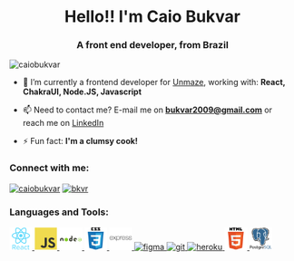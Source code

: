 <h1 align="center">Hello!! I'm Caio Bukvar</h1>
<h3 align="center">A front end developer, from Brazil</h3>

<p align="left"> <img src="https://komarev.com/ghpvc/?username=caiobukvar&label=Profile%20views&color=0e75b6&style=flat" alt="caiobukvar" /> </p>

- 🌱 I’m currently a frontend developer for <a href='https://unmaze.com.br/'>Unmaze</a>, working with: **React, ChakraUI, Node.JS, Javascript**

- 📫 Need to contact me? E-mail me on **bukvar2009@gmail.com** or reach me on [<a href='https://www.linkedin.com/in/caiobukvar/'>LinkedIn</a>](https://www.linkedin.com/in/caiobukvar/)

- ⚡ Fun fact: **I'm a clumsy cook!**

<h3 align="left">Connect with me:</h3>
<p align="left">
<a href="https://linkedin.com/in/caiobukvar" target="blank"><img align="center" src="https://raw.githubusercontent.com/rahuldkjain/github-profile-readme-generator/master/src/images/icons/Social/linked-in-alt.svg" alt="caiobukvar" height="30" width="40" /></a>
<a href="https://stackoverflow.com/users/bkvr" target="blank"><img align="center" src="https://raw.githubusercontent.com/rahuldkjain/github-profile-readme-generator/master/src/images/icons/Social/stack-overflow.svg" alt="bkvr" height="30" width="40" /></a>


<h3 align="left">Languages and Tools:</h3>
<p align="left"> 
   <a href="https://reactjs.org/" target="_blank"> <img src="https://raw.githubusercontent.com/devicons/devicon/master/icons/react/react-original-wordmark.svg" alt="react" width="40" height="40"/>
    <a href="https://developer.mozilla.org/en-US/docs/Web/JavaScript" target="_blank"> <img src="https://raw.githubusercontent.com/devicons/devicon/master/icons/javascript/javascript-original.svg" alt="javascript" width="40" height="40"/> </a> <a href="https://nodejs.org" target="_blank"> <img src="https://raw.githubusercontent.com/devicons/devicon/master/icons/nodejs/nodejs-original-wordmark.svg" alt="nodejs" width="40" height="40"/> </a></a><a href="https://www.w3schools.com/css/" target="_blank"> <img src="https://raw.githubusercontent.com/devicons/devicon/master/icons/css3/css3-original-wordmark.svg" alt="css3" width="40" height="40"/> </a> <a href="https://expressjs.com" target="_blank"> <img src="https://raw.githubusercontent.com/devicons/devicon/master/icons/express/express-original-wordmark.svg" alt="express" width="40" height="40"/> </a> <a href="https://www.figma.com/" target="_blank"> <img src="https://www.vectorlogo.zone/logos/figma/figma-icon.svg" alt="figma" width="40" height="40"/> </a> <a href="https://git-scm.com/" target="_blank"> <img src="https://www.vectorlogo.zone/logos/git-scm/git-scm-icon.svg" alt="git" width="40" height="40"/> </a> <a href="https://heroku.com" target="_blank"> <img src="https://www.vectorlogo.zone/logos/heroku/heroku-icon.svg" alt="heroku" width="40" height="40"/> </a> <a href="https://www.w3.org/html/" target="_blank"> <img src="https://raw.githubusercontent.com/devicons/devicon/master/icons/html5/html5-original-wordmark.svg" alt="html5" width="40" height="40"/> </a> <a href="https://www.postgresql.org" target="_blank"> <img src="https://raw.githubusercontent.com/devicons/devicon/master/icons/postgresql/postgresql-original-wordmark.svg" alt="postgresql" width="40" height="40"/> </a> </p>

